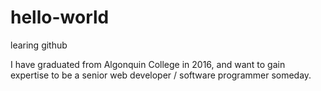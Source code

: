 # hello-world
learing github

I have graduated from Algonquin College in 2016, and want to gain expertise to be a senior web developer / software programmer someday.

